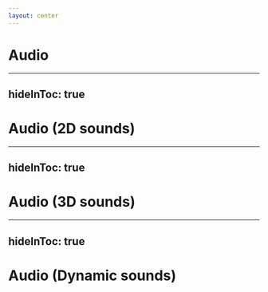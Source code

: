 ```yaml
---
layout: center
---
```


# Audio 

---
hideInToc: true
---

# Audio (2D sounds)

<!-- add short code snippet -->

---
hideInToc: true
---

# Audio (3D sounds)

<!-- add short codesnippet, mention world scaling -->

---
hideInToc: true
---

# Audio (Dynamic sounds)

<!-- add Audacity screenshot -->

